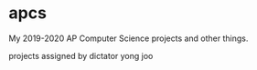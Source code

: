 # apcs
My 2019-2020 AP Computer Science projects and other things.


projects assigned by dictator yong joo
